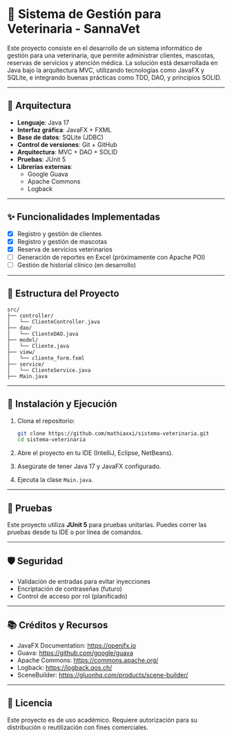 # 🐾 Sistema de Gestión para Veterinaria - SannaVet

Este proyecto consiste en el desarrollo de un sistema informático de gestión para una veterinaria, que permite administrar clientes, mascotas, reservas de servicios y atención médica. La solución está desarrollada en Java bajo la arquitectura MVC, utilizando tecnologías como JavaFX y SQLite, e integrando buenas prácticas como TDD, DAO, y principios SOLID.

---

## 🧱 Arquitectura

- **Lenguaje**: Java 17
- **Interfaz gráfica**: JavaFX + FXML
- **Base de datos**: SQLite (JDBC)
- **Control de versiones**: Git + GitHub
- **Arquitectura**: MVC + DAO + SOLID
- **Pruebas**: JUnit 5
- **Librerías externas**:
  - Google Guava
  - Apache Commons
  - Logback

---

## ✨ Funcionalidades Implementadas

- [x] Registro y gestión de clientes
- [x] Registro y gestión de mascotas
- [x] Reserva de servicios veterinarios
- [ ] Generación de reportes en Excel (próximamente con Apache POI)
- [ ] Gestión de historial clínico (en desarrollo)

---

## 📁 Estructura del Proyecto

```
src/
├── controller/
│   └── ClienteController.java
├── dao/
│   └── ClienteDAO.java
├── model/
│   └── Cliente.java
├── view/
│   └── cliente_form.fxml
├── service/
│   └── ClienteService.java
├── Main.java
```

---

## 🚀 Instalación y Ejecución

1. Clona el repositorio:
   ```bash
   git clone https://github.com/mathiaxxi/sistema-veterinaria.git
   cd sistema-veterinaria
   ```

2. Abre el proyecto en tu IDE (IntelliJ, Eclipse, NetBeans).

3. Asegúrate de tener Java 17 y JavaFX configurado.

4. Ejecuta la clase `Main.java`.

---

## 🧪 Pruebas

Este proyecto utiliza **JUnit 5** para pruebas unitarias. Puedes correr las pruebas desde tu IDE o por línea de comandos.

---

## 🛡️ Seguridad

- Validación de entradas para evitar inyecciones
- Encriptación de contraseñas (futuro)
- Control de acceso por rol (planificado)

---

## 📚 Créditos y Recursos

- JavaFX Documentation: https://openjfx.io
- Guava: https://github.com/google/guava
- Apache Commons: https://commons.apache.org/
- Logback: https://logback.qos.ch/
- SceneBuilder: https://gluonhq.com/products/scene-builder/

---

## 📄 Licencia

Este proyecto es de uso académico. Requiere autorización para su distribución o reutilización con fines comerciales.
